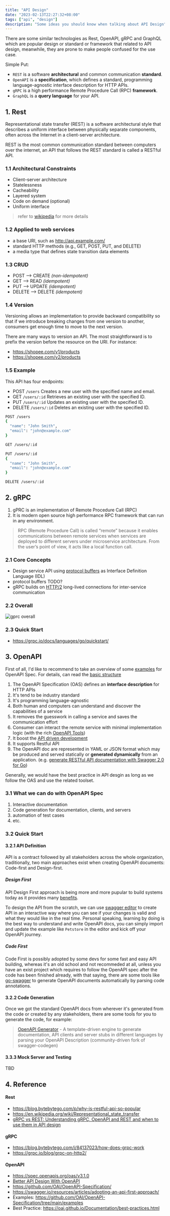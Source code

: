 ```yaml
---
title: "API Design"
date: "2023-02-13T22:27:32+08:00"
tags: ["api", "design"]
description: "Some ideas you should know when talking about API Design"
---
```


There are some similar technologies as Rest, OpenAPI, gRPC and GraphQL which are popular design or standard or framework that related to API design, meanwhile, they are prone to make people confused for the use case. 

Simple Put:
- `REST` is a software **architectural** and common communication **standard**.
- `OpenAPI` is a **specification**, which defines a standard, programming language-agnostic interface description for HTTP APIs.
- `gRPC` is a high performance Remote Procedure Call (RPC) **framework**.
- `GraphQL` is a **query language** for your API. 

## 1. Rest
Representational state transfer (REST) is a software architectural style that describes a uniform interface between physically separate components, often across the Internet in a client-server architecture.

REST is the most common communication standard between computers over the internet, an API that follows the REST standard is called a RESTful API.

### 1.1 Architectural Constraints
- Client–server architecture
- Statelessness
- Cacheability
- Layered system
- Code on demand (optional)
- Uniform interface
> refer to [wikipedia](https://en.wikipedia.org/wiki/Representational_state_transfer#Architectural_constraints) for more details

### 1.2 Applied to web services
- a base URI, such as http://api.example.com/
- standard HTTP methods (e.g., GET, POST, PUT, and DELETE)
- a media type that defines state transition data elements 

### 1.3 CRUD
- POST   --> CREATE *(non-idempotent)*
- GET    --> READ   *(idempotent)*
- PUT    --> UPDATE *(idempotent)*
- DELETE --> DELETE *(idempotent)*

### 1.4 Version
Versioning allows an implementation to provide backward compatibility so that if we introduce breaking changes from one version to another, consumers get enough time to move to the next version.

There are many ways to version an API. The most straightforward is to prefix the version before the resource on the URI. For instance:

- https://shopee.com/v1/products
- https://shopee.com/v2/products

### 1.5 Example
This API has four endpoints:

- POST `/users` Creates a new user with the specified name and email.
- GET `/users/:id` Retrieves an existing user with the specified ID.
- PUT `/users/:id` Updates an existing user with the specified ID.
- DELETE `/users/:id` Deletes an existing user with the specified ID.

```sh
POST /users
{
  "name": "John Smith",
  "email": "john@example.com"
}

GET /users/:id

PUT /users/:id
{
  "name": "John Smith",
  "email": "john@example.com"
}

DELETE /users/:id

```

## 2. gRPC
1. gPRC is an implementation of Remote Procedure Call (RPC) 
2. It is modern open source high performance RPC framework that can run in any environment.

> RPC (Remote Procedure Call) is called “remote” because it enables communications between remote services when services are deployed to different servers under microservice architecture. From the user’s point of view, it acts like a local function call.

### 2.1 Core Concepts
- Design service API using [protocol buffers](https://developers.google.com/protocol-buffers) as Interface Definition Language (IDL)
- protocol buffers TODO?
- gRPC builds on [HTTP/2](https://www.rfc-editor.org/rfc/rfc7540) long-lived connections for inter-service communication

### 2.2 Overall
![gprc overall](/images/grpc_overall.jpeg)

### 2.3 Quick Start
- https://grpc.io/docs/languages/go/quickstart/


## 3. OpenAPI
First of all, I'd like to recommend to take an overview of some [examples](https://github.com/OAI/OpenAPI-Specification/tree/main/examples) for OpenAPI Spec. For details, can read the [basic structure](https://swagger.io/docs/specification/basic-structure/)

1. The OpenAPI Specification (OAS) defines an **interface description** for HTTP APIs
2. It's tend to be industry standard  
3. It's programming language-agnostic
4. Both human and computers can understand and discover the capabilities of a service 
5. It removes the guesswork in calling a service and saves the communication effort
6. Consumer can interact the remote service with minimal implementation logic (with the rich [OpenAPI Tools](https://openapi.tools))
7. It boost the [API driven development](https://swagger.io/resources/articles/adopting-an-api-first-approach/)
8. It supports Restful API
8. The OpenAPI doc are represented in YAML or JSON format which may be produced and served statically or **generated dynamically** from an application. (e.g. [generate RESTful API documentation with Swagger 2.0 for Go](https://github.com/swaggo/swag))

Generally, we would have the best practice in API desgin as long as we follow the OAS and use the related toolset.
### 3.1 What we can do with OpenAPI Spec
1. Interactive documentation 
2. Code generation for documentation, clients, and servers 
3. automation of test cases
4. etc.

### 3.2 Quick Start
#### 3.2.1 API Definition
API is a contract followed by all stakeholders across the whole organization, traditionally, two main approaches exist when creating OpenAPI documents: Code-first and Design-first.

##### Design First
API Design First approach is being more and more pupular to build systems today as it provides many [benefits](https://swagger.io/resources/articles/adopting-an-api-first-approach/#the-benefits-of-an-api-first-approach-2).

To design the API from the scratch, we can use [swagger editor](https://swagger.io/tools/swagger-editor/) to create API in an interactive way where you can see if your changes is valid and what they would like in the real time. Personal speaking, learning by doing is the best way to understand and write OpenAPI docs, you can simply import and update the example like `Petstore` in the editor and kick off your OpenAPI journey.

##### Code First
Code First is possibly adopted by some devs for some fast and easy API building, whereas it's an old school and not recommeded at all, unless you have an exist project which requires to follow the OpenAPI spec after the code has been finished already, with that saying, there are some tools like [go-swagger](https://github.com/go-swagger/go-swagger) to generate OpenAPI documents automatically by parsing code annotations.

#### 3.2.2 Code Generation
Once we got the standard OpenAPI docs from wherever it's generated from the code or created by any stakeholders, there are some tools for you to generate the code, for example:
>[OpenAPI Generator](https://openapi-generator.tech/) - A template-driven engine to generate documentation, API clients and server stubs in different languages by parsing your OpenAPI Description (community-driven fork of swagger-codegen)

#### 3.3.3 Mock Server and Testing 
TBD

## 4. Reference
#### Rest
- https://blog.bytebytego.com/p/why-is-restful-api-so-popular
- https://en.wikipedia.org/wiki/Representational_state_transfer
- [gRPC vs REST: Understanding gRPC, OpenAPI and REST and when to use them in API design](https://cloud.google.com/blog/products/api-management/understanding-grpc-openapi-and-rest-and-when-to-use-them)
#### gRPC
- https://blog.bytebytego.com/i/84137023/how-does-grpc-work
- https://grpc.io/blog/grpc-on-http2/
#### OpenAPI
- https://spec.openapis.org/oas/v3.1.0
- [Better API Design With OpenAPI](https://www.youtube.com/watch?v=uBs6dfUgxcI)
- https://github.com/OAI/OpenAPI-Specification/
- https://swagger.io/resources/articles/adopting-an-api-first-approach/
- Examples: https://github.com/OAI/OpenAPI-Specification/tree/main/examples
- Best Practice: https://oai.github.io/Documentation/best-practices.html
